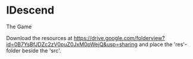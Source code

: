 # IDescend
The Game

Download the resources at https://drive.google.com/folderview?id=0B7YsBfJDZc2zV0puZ0JxM0pWejQ&usp=sharing
and place the 'res'- folder beside the 'src'.
